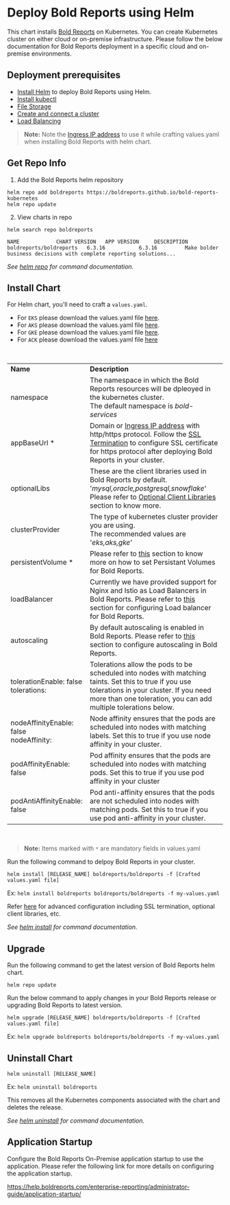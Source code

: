 # Deploy Bold Reports using Helm

This chart installs [Bold Reports](https://www.boldreports.com/) on Kubernetes. You can create Kubernetes cluster on either cloud or on-premise infrastructure. Please follow the below documentation for Bold Reports deployment in a specific cloud and on-premise environments.
    
## Deployment prerequisites

* [Install Helm](https://helm.sh/docs/intro/install/) to deploy Bold Reports using Helm.
* [Install kubectl](https://kubernetes.io/docs/tasks/tools/#kubectl)
* [File Storage](docs/pre-requisites.md#file-storage)
* [Create and connect a cluster](docs/pre-requisites.md#create-a-cluster)
* [Load Balancing](docs/pre-requisites.md#load-balancing)

> **Note:** Note the [Ingress IP address](docs/pre-requisites.md#get-ingress-ip) to use it while crafting values.yaml when installing Bold Reports with helm chart.

## Get Repo Info

1. Add the Bold Reports helm repository

```console
helm repo add boldreports https://boldreports.github.io/bold-reports-kubernetes
helm repo update
```

2. View charts in repo

```console
helm search repo boldreports

NAME            CHART VERSION   APP VERSION     DESCRIPTION
boldreports/boldreports   6.3.16           6.3.16         Make bolder business decisions with complete reporting solutions...
```

_See [helm repo](https://helm.sh/docs/helm/helm_repo/) for command documentation._

## Install Chart

For Helm chart, you'll need to craft a `values.yaml`.

* For `EKS` please download the values.yaml file [here](https://raw.githubusercontent.com/boldreports/bold-reports-kubernetes/master/helm/custom-values/eks-values.yaml).
* For `AKS` please download the values.yaml file [here](https://raw.githubusercontent.com/boldreports/bold-reports-kubernetes/master/helm/custom-values/aks-values.yaml).
* For `GKE` please download the values.yaml file [here](https://raw.githubusercontent.com/boldreports/bold-reports-kubernetes/master/helm/custom-values/gke-values.yaml).
* For `ACK` please download the values.yaml file [here](https://raw.githubusercontent.com/boldreports/bold-reports-kubernetes/master/helm/custom-values/ack-values.yaml)

<br/>

<table>
    <tr>
      <td>
       <b>Name</b>
      </td>
      <td>
       <b>Description</b>
      </td>
    </tr>
    <tr>
      <td>
       namespace
      </td>
      <td>
       The namespace in which the Bold Reports resources will be dpleoyed in the kubernetes cluster.<br/>
       The default namespace is <i>bold-services</i>
      </td>
    </tr>
    <tr>
      <td>
       appBaseUrl *
      </td>
      <td>
       Domain or <a href='docs/pre-requisites.md#get-ingress-ip'>Ingress IP address</a> with http/https protocol. Follow the <a href='docs/configuration.md#ssl-termination'>SSL Termination</a> to configure SSL certificate for https protocol after deploying Bold Reports in your cluster.
      </td>
    </tr>
    <tr>
      <td>
       optionalLibs
      </td>
      <td>
       These are the client libraries used in Bold Reports by default.<br/>
       '<i>mysql,oracle,postgresql,snowflake</i>'<br/>
       Please refer to <a href='docs/configuration.md#client-libraries'>Optional Client Libraries</a> section to know more.
      </td>
    </tr>
    <tr>
      <td>
       clusterProvider
      </td>
      <td>
       The type of kubernetes cluster provider you are using.<br/>
       The recommended values are '<i>eks,aks,gke</i>'
      </td>
    </tr>
    <tr>
      <td>
       persistentVolume *
      </td>
      <td>
       Please refer to <a href='docs/configuration.md#persistent-volume'>this</a> section to know more on how to set Persistant Volumes for Bold Reports.
      </td>
    </tr>
    <tr>
      <td>
       loadBalancer
      </td>
      <td>
       Currently we have provided support for Nginx and Istio as Load Balancers in Bold Reports. Please refer to <a href='docs/configuration.md#load-balancing'>this</a> section for configuring Load balancer for Bold Reports.
      </td>
    </tr>
    <tr>
      <td>
       autoscaling
      </td>
      <td>
       By default autoscaling is enabled in Bold Reports. Please refer to <a href='docs/configuration.md#auto-scaling'>this</a> section to configure autoscaling in Bold Reports.
      </td>
    </tr>
    <tr>
      <td>
       tolerationEnable: false<br />
       tolerations:
       </td>
      <td>
       Tolerations allow the pods to be scheduled into nodes with matching taints. Set this to true if you use tolerations in your cluster. If you need more than one toleration, you can add multiple tolerations below.
      </td>
    </tr>
    <tr>
      <td>
       nodeAffinityEnable: false<br />
       nodeAffinity:
      </td>
      <td>
       Node affinity ensures that the pods are scheduled into nodes with matching labels. Set this to true if you use node affinity in your cluster.
      </td>
    </tr>
    <tr>
      <td>
         podAffinityEnable: false
      </td>
      <td>
        Pod affinity ensures that the pods are scheduled into nodes with matching pods. Set this to true if you use pod affinity in your cluster
      </td>
    </tr>
    <tr>
      <td>
         podAntiAffinityEnable: false
      </td>
      <td>
        Pod anti-affinity ensures that the pods are not scheduled into nodes with matching pods. Set this to true if you use pod anti-affinity in your cluster.
      </td>
    </tr>
</table>
<br/>

> **Note:** Items marked with `*` are mandatory fields in values.yaml

Run the following command to delpoy Bold Reports in your cluster.

```console
helm install [RELEASE_NAME] boldreports/boldreports -f [Crafted values.yaml file]
```
Ex:  `helm install boldreports boldreports/boldreports -f my-values.yaml`

Refer [here](docs/configuration.md) for advanced configuration including SSL termination, optional client libraries, etc.

_See [helm install](https://helm.sh/docs/helm/helm_install/) for command documentation._

## Upgrade

Run the following command to get the latest version of Bold Reports helm chart.

```console
helm repo update
```

Run the below command to apply changes in your Bold Reports release or upgrading Bold Reports to latest version.

```console
helm upgrade [RELEASE_NAME] boldreports/boldreports -f [Crafted values.yaml file]
```

Ex:  `helm upgrade boldreports boldreports/boldreports -f my-values.yaml`

## Uninstall Chart

```console
helm uninstall [RELEASE_NAME]
```
Ex:  `helm uninstall boldreports`

This removes all the Kubernetes components associated with the chart and deletes the release.

_See [helm uninstall](https://helm.sh/docs/helm/helm_uninstall/) for command documentation._

## Application Startup

Configure the Bold Reports On-Premise application startup to use the application. Please refer the following link for more details on configuring the application startup.
    
https://help.boldreports.com/enterprise-reporting/administrator-guide/application-startup/

